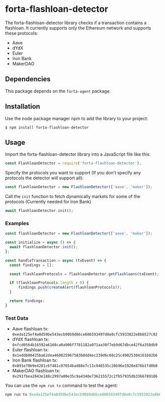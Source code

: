 # forta-flashloan-detector

The forta-flashloan-detector library checks if a transaction contains a flashloan.
It currently supports only the Ethereum network and supports these protocols:
 - Aave
 - dYdX
 - Euler
 - Iron Bank
 - MakerDAO

## Dependencies

This package depends on the `forta-agent` package.


## Installation

Use the node package manager npm to add the library to your project:

```
$ npm install forta-flashloan-detector
```

## Usage

Import the forta-flashloan-detector library into a JavaScript file like this:

```js
const FlashloanDetector = require('forta-flashloan-detector');
```

Specify the protocols you want to support (If you don't specify any protocols the detector will support all):

```js
const flashloanDetector = new FlashloanDetector(['aave', 'maker']);
```

Call the `init` function to fetch dynamically markets for some of the protocols (Currently needed for Iron Bank)

```js
await flashloanDetector.init();
```

### Examples

```js
const flashloanDetector = new FlashloanDetector(['aave', 'maker']);

const initialize = async () => {
  await flashloanDetector.init();
};

const handleTransaction = async (txEvent) => {
  const findings = [];

  const flashloanProtocols = flashloanDetector.getFlashloans(txEvent);

  if (flashloanProtocols.length > 0) {
      findings.push(createAlert(flashloanProtocols));
  }

  return findings;
}
```

### Test Data

 - Aave flashloan tx: `0xeda125ef4a0d59be543ecb90b9d66ce606593497d8e8cfc5933822e8b6527c82`
 - dYdX flashloan tx: `0xfcd0564b16592a6168ca0a906f7781182a071aa30f7eb9d67dbce42f6a358db9`
 - Euler flashloan tx: `0x1eddb00425ba62dea460825967583b8dd4ec239d6c68c25c49025304161682b6`
 - Iron Bank flashloan tx: `0x891e70b9e4201c6f481c07054bad88e7c11c946535c20b96e1920e876b1fd0b0`
 - MakerDAO flashloan tx: `0x291fbea2843e188c2997a00e35c9a4340e736215572c2fb57935db3366789106`

You can use the `npm run tx` command to test the agent:

```js
npm run tx 0xeda125ef4a0d59be543ecb90b9d66ce606593497d8e8cfc5933822e8b6527c82,0xfcd0564b16592a6168ca0a906f7781182a071aa30f7eb9d67dbce42f6a358db9,0x1eddb00425ba62dea460825967583b8dd4ec239d6c68c25c49025304161682b6,0x891e70b9e4201c6f481c07054bad88e7c11c946535c20b96e1920e876b1fd0b0,0x291fbea2843e188c2997a00e35c9a4340e736215572c2fb57935db3366789106
```